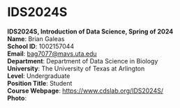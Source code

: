 # IDS2024S 

**IDS2024S, Introduction of Data Science, Spring of 2024**  
**Name**: Brian Galeas  
**School ID**: 1002157044  
**Email**: bag7077@mavs.uta.edu  
**Department**: Department of Data Science in Biology  
**University**: The University of Texas at Arlington  
**Level**: Undergraduate   
**Position Title**: Student  
**Course Webpage**: https://www.cdslab.org/IDS2024S/  
**Photo**:  


